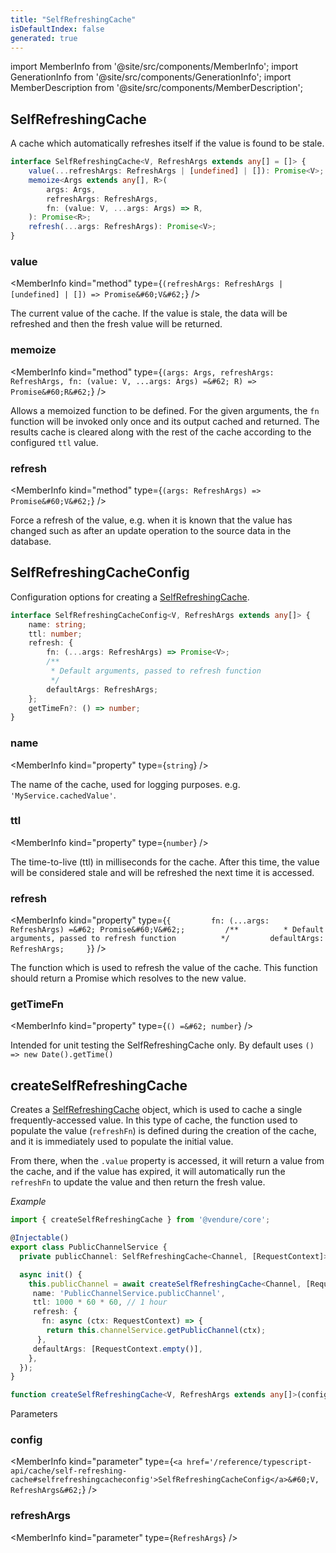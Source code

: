 ```yaml
---
title: "SelfRefreshingCache"
isDefaultIndex: false
generated: true
---
```

<!-- This file was generated from the Vendure source. Do not modify. Instead, re-run the "docs:build" script -->
import MemberInfo from '@site/src/components/MemberInfo';
import GenerationInfo from '@site/src/components/GenerationInfo';
import MemberDescription from '@site/src/components/MemberDescription';


## SelfRefreshingCache

<GenerationInfo sourceFile="packages/core/src/common/self-refreshing-cache.ts" sourceLine="10" packageName="@vendure/core" />

A cache which automatically refreshes itself if the value is found to be stale.

```ts title="Signature"
interface SelfRefreshingCache<V, RefreshArgs extends any[] = []> {
    value(...refreshArgs: RefreshArgs | [undefined] | []): Promise<V>;
    memoize<Args extends any[], R>(
        args: Args,
        refreshArgs: RefreshArgs,
        fn: (value: V, ...args: Args) => R,
    ): Promise<R>;
    refresh(...args: RefreshArgs): Promise<V>;
}
```

<div className="members-wrapper">

### value

<MemberInfo kind="method" type={`(refreshArgs: RefreshArgs | [undefined] | []) => Promise&#60;V&#62;`}   />

The current value of the cache. If the value is stale, the data will be refreshed and then
the fresh value will be returned.
### memoize

<MemberInfo kind="method" type={`(args: Args, refreshArgs: RefreshArgs, fn: (value: V, ...args: Args) =&#62; R) => Promise&#60;R&#62;`}   />

Allows a memoized function to be defined. For the given arguments, the `fn` function will
be invoked only once and its output cached and returned.
The results cache is cleared along with the rest of the cache according to the configured
`ttl` value.
### refresh

<MemberInfo kind="method" type={`(args: RefreshArgs) => Promise&#60;V&#62;`}   />

Force a refresh of the value, e.g. when it is known that the value has changed such as after
an update operation to the source data in the database.


</div>


## SelfRefreshingCacheConfig

<GenerationInfo sourceFile="packages/core/src/common/self-refreshing-cache.ts" sourceLine="46" packageName="@vendure/core" />

Configuration options for creating a <a href='/reference/typescript-api/cache/self-refreshing-cache#selfrefreshingcache'>SelfRefreshingCache</a>.

```ts title="Signature"
interface SelfRefreshingCacheConfig<V, RefreshArgs extends any[]> {
    name: string;
    ttl: number;
    refresh: {
        fn: (...args: RefreshArgs) => Promise<V>;
        /**
         * Default arguments, passed to refresh function
         */
        defaultArgs: RefreshArgs;
    };
    getTimeFn?: () => number;
}
```

<div className="members-wrapper">

### name

<MemberInfo kind="property" type={`string`}   />

The name of the cache, used for logging purposes.
e.g. `'MyService.cachedValue'`.
### ttl

<MemberInfo kind="property" type={`number`}   />

The time-to-live (ttl) in milliseconds for the cache. After this time, the value will be considered stale
and will be refreshed the next time it is accessed.
### refresh

<MemberInfo kind="property" type={`{         fn: (...args: RefreshArgs) =&#62; Promise&#60;V&#62;;         /**          * Default arguments, passed to refresh function          */         defaultArgs: RefreshArgs;     }`}   />

The function which is used to refresh the value of the cache.
This function should return a Promise which resolves to the new value.
### getTimeFn

<MemberInfo kind="property" type={`() =&#62; number`}   />

Intended for unit testing the SelfRefreshingCache only.
By default uses `() => new Date().getTime()`


</div>


## createSelfRefreshingCache

<GenerationInfo sourceFile="packages/core/src/common/self-refreshing-cache.ts" sourceLine="114" packageName="@vendure/core" />

Creates a <a href='/reference/typescript-api/cache/self-refreshing-cache#selfrefreshingcache'>SelfRefreshingCache</a> object, which is used to cache a single frequently-accessed value. In this type
of cache, the function used to populate the value (`refreshFn`) is defined during the creation of the cache, and
it is immediately used to populate the initial value.

From there, when the `.value` property is accessed, it will return a value from the cache, and if the
value has expired, it will automatically run the `refreshFn` to update the value and then return the
fresh value.

*Example*

```ts title="Example of creating a SelfRefreshingCache"
import { createSelfRefreshingCache } from '@vendure/core';

@Injectable()
export class PublicChannelService {
  private publicChannel: SelfRefreshingCache<Channel, [RequestContext]>;

  async init() {
    this.publicChannel = await createSelfRefreshingCache<Channel, [RequestContext]>({
     name: 'PublicChannelService.publicChannel',
     ttl: 1000 * 60 * 60, // 1 hour
     refresh: {
       fn: async (ctx: RequestContext) => {
        return this.channelService.getPublicChannel(ctx);
      },
     defaultArgs: [RequestContext.empty()],
    },
  });
}
```

```ts title="Signature"
function createSelfRefreshingCache<V, RefreshArgs extends any[]>(config: SelfRefreshingCacheConfig<V, RefreshArgs>, refreshArgs?: RefreshArgs): Promise<SelfRefreshingCache<V, RefreshArgs>>
```
Parameters

### config

<MemberInfo kind="parameter" type={`<a href='/reference/typescript-api/cache/self-refreshing-cache#selfrefreshingcacheconfig'>SelfRefreshingCacheConfig</a>&#60;V, RefreshArgs&#62;`} />

### refreshArgs

<MemberInfo kind="parameter" type={`RefreshArgs`} />

